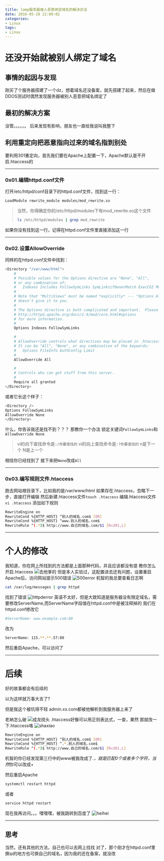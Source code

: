 ```yaml
---
title: lamp服务器被人恶意绑定域名的解决办法
date: 2016-05-28 22:09:02
categories: 
- Linux
tags: 
- Linux
---
```

# 还没开始就被别人绑定了域名

## 事情的起因与发现
刚买了个服务器搭建了一个dz，想着域名还没备案，就先搭建了起来，然后在做DDOS测试时偶然发现服务器被别人恶意把域名绑定了

## 最初的解决方案
没管。。。。。。
后来发现有影响，朋友也一直给我说叫我整下

## 利用重定向把恶意指向过来的域名指到别处
要利用301重定向，首先我们要在Apache上配置一下，Apache默认是不开启.htaccess的


<!--more-->


----------


### 0x01.编辑httpd.conf文件

打开/etc/httpd/conf目录下的httpd.conf文件，找到这一行：
```bash
LoadModule rewrite_module modules/mod_rewrite.so
```
>  当然，你得确定你的/etc/httpd/modules下有mod_rewrite.so这个文件
> ```bash
> ls /etc/httpd/modules | grep mod_rewrite
> ```
如果你没有找到这一行，记得在httpd.conf文件里直接添加这一行


----------


### 0x02.设置AllowOverride

同样的在httpd.conf文件中找到：
```bash
<Directory "/var/www/html">
    #
    # Possible values for the Options directive are "None", "All",
    # or any combination of:
    #   Indexes Includes FollowSymLinks SymLinksifOwnerMatch ExecCGI MultiViews
    #
    # Note that "MultiViews" must be named *explicitly* --- "Options All"
    # doesn't give it to you.
    #
    # The Options directive is both complicated and important.  Please see
    # http://httpd.apache.org/docs/2.4/mod/core.html#options
    # for more information.
    #
    Options Indexes FollowSymLinks

    #
    # AllowOverride controls what directives may be placed in .htaccess files.
    # It can be "All", "None", or any combination of the keywords:
    #   Options FileInfo AuthConfig Limit
    #
    AllowOverride All

    #
    # Controls who can get stuff from this server.
    #
    Require all granted
</Directory>
```
或者它长这个样子：
```bash
<Directory />
Options FollowSymLinks
AllowOverride None
</Directory>
```
什么，你告诉我还是找不到？？？
那教你一个办法
锁定关键词`FollowSymLinks`和`AllowOverride None`

> vi的向下查找命令是`:/你要查找的`
> vi的向上查找命令是`:?你要查找的`
> n是下一个
> N是上一个

相信你已经找到了
接下来把`None`改成`All`


----------


### 0x03.编写规则文件.htaccess
跑去网站根目录下，比如我的是/var/www/html
如果存在.htaccess，忽略下一步，直接打开编辑
然后新建.htaccess文件`touch .htaccess`
编辑.htaccess文件`vi .htaccess`
添加如下规则
```bash
RewriteEngine on
RewriteCond %{HTTP_HOST} ^别人的域名.com$ [OR]
RewriteCond %{HTTP_HOST} ^www.别人的域名.com$
RewriteRule ^(.*)$ http://www.自己的域名.com/$1 [R=301,L]
```


----------


# 个人的修改
我知道，你在网上所找到的方法都是上面那种代码，并且应该都没有提 教你怎么开启.htaccess
![去他爹的](/images/uploads/466f694c693364346454757a31626c5f582d3872424a536e79476279.jpg)
但是本人实验过，这配置进去还有问题，设置重启Apache后，访问网站提示500错误
![500error](/images/uploads/467442546d654356454c36365077704b7778357748477330566f3852.png)
机智的我总要查看日志啊
```bash
cat /var/log/messages | grep httpd
```
找到了错误
![httpderror](/images/uploads/46756b784b7141717858564a3145305972497739724b4a5477336137.png)
英语不太好，但是大致知道是服务器没有限定域名，需要修改ServerName,而ServerName字段值在httpd.conf中是被注释掉的
我们在httpd.conf修改它
```bash
#ServerName: www.example.com:80
```
改为
```bash
ServerName: 115.**.**.57:80
```
然后重启Apache，可以访问了


----------


# 后续
好的故事都会有后续的

以为这样就万事大吉了?

但是我这个被坑得不轻
admin.xx.com都被他解析到我服务器上来了

老衲怎么破
![成龙挠头](/images/uploads/46764e536d54696c793975317674662d78384b37306a716c55646e51.jpg)
.htaccess好像可以用正则表达式，一查，果然
那就改一下.htaccess咯
![shaxiao](/images/uploads/466e765272575266313839674c587343586e663456465f4c4b5f4733.jpg)
```bash
RewriteEngine on
RewriteCond %{HTTP_HOST} ^别人的域名.com$ [OR]
RewriteCond %{HTTP_HOST} ^.*.别人的域名.com$
RewriteRule ^(.*)$ http://www.自己的域名.com/$1 [R=301,L]
```
机智的你已经发现第三行中的www被我改成了.*，就是匹配0个或者多个字符，当然*你可以改成+

然后重启Apache

```bash
systemctl restart httpd
```
或者
```bash
service httpd restart
```

现在我再访问。。。嘿嘿嘿，被我跳转到百度了
![heihei](/images/uploads/46753665757973692d664b68544b62366e7772644b387242774e784c.jpeg)


----------


## 思考
当然，还有其他的方法，自己也可以去网上找找
对了，那个刚才在httpd.conf里换ip的地方也可换自己的域名，因为我的还在备案，就没改



